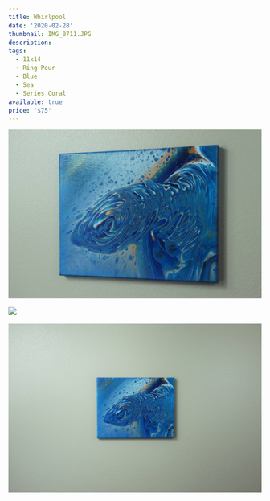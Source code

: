 ```yaml
---
title: Whirlpool
date: '2020-02-28'
thumbnail: IMG_0711.JPG
description: 
tags:
  - 11x14
  - Ring Pour
  - Blue
  - Sea
  - Series Coral
available: true
price: '$75'
---
```


![](IMG_0719.JPG)

![](IMG_0716.JPG)

![](IMG_0708.JPG)


